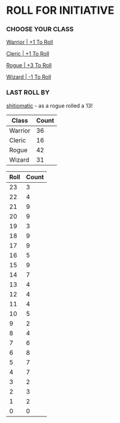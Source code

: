 # ROLL FOR INITIATIVE
### CHOOSE YOUR CLASS

[Warrior | +1 To Roll](https://github.com/benjaminsampica/benjaminsampica/issues/new?title=roll%7Cwarrior&body=Just+click+%27Submit+new+issue%27.)

[Cleric | +1 To Roll](https://github.com/benjaminsampica/benjaminsampica/issues/new?title=roll%7Ccleric&body=Just+click+%27Submit+new+issue%27.)

[Rogue | +3 To Roll](https://github.com/benjaminsampica/benjaminsampica/issues/new?title=roll%7Crogue&body=Just+click+%27Submit+new+issue%27.)

[Wizard | -1 To Roll](https://github.com/benjaminsampica/benjaminsampica/issues/new?title=roll%7Cwizard&body=Just+click+%27Submit+new+issue%27.)
### LAST ROLL BY
[shitiomatic](https://www.github.com/shitiomatic) - as a rogue rolled a 13!

|Class|Count|
|-|-|
|Warrior|36|
|Cleric|16|
|Rogue|42|
|Wizard|31|

|Roll|Count|
|-|-|
|23|3
|22|4
|21|9
|20|9
|19|3
|18|9
|17|9
|16|5
|15|9
|14|7
|13|4
|12|4
|11|4
|10|5
|9|2
|8|4
|7|6
|6|8
|5|7
|4|7
|3|2
|2|3
|1|2
|0|0
